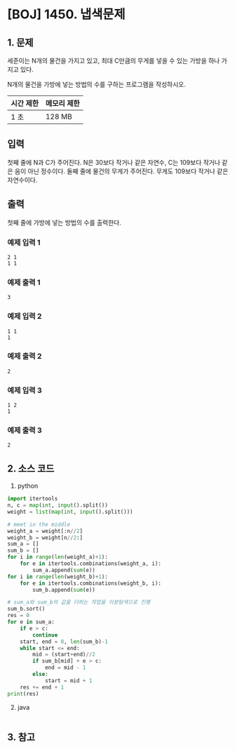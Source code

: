 # [BOJ] 1450. 냅색문제

## 1. 문제

세준이는 N개의 물건을 가지고 있고, 최대 C만큼의 무게를 넣을 수 있는 가방을 하나 가지고 있다.

N개의 물건을 가방에 넣는 방법의 수를 구하는 프로그램을 작성하시오.

| 시간 제한 | 메모리 제한 |
|:------|:-------| 
| 1 초   | 128 MB |


## 입력

첫째 줄에 N과 C가 주어진다. N은 30보다 작거나 같은 자연수, C는 109보다 작거나 같은 음이 아닌 정수이다. 둘째 줄에 물건의 무게가 주어진다. 무게도 109보다 작거나 같은 자연수이다.


## 출력

첫째 줄에 가방에 넣는 방법의 수를 출력한다.

### 예제 입력 1

```
2 1
1 1
```

### 예제 출력 1

```
3
```


### 예제 입력 2

```
1 1
1
```

### 예제 출력 2

```
2
```


### 예제 입력 3

```
1 2
1
```

### 예제 출력 3

```
2
```

## 2. 소스 코드

1. python

```python
import itertools
n, c = map(int, input().split())
weight = list(map(int, input().split()))

# meet in the middle
weight_a = weight[:n//2]
weight_b = weight[n//2:]
sum_a = []
sum_b = []
for i in range(len(weight_a)+1):
    for e in itertools.combinations(weight_a, i):
        sum_a.append(sum(e))
for i in range(len(weight_b)+1):
    for e in itertools.combinations(weight_b, i):
        sum_b.append(sum(e))

# sum_a와 sum_b의 값을 더하는 작업을 이분탐색으로 진행
sum_b.sort()
res = 0
for e in sum_a:
    if e > c:
        continue
    start, end = 0, len(sum_b)-1
    while start <= end:
        mid = (start+end)//2
        if sum_b[mid] + e > c:
            end = mid - 1
        else:
            start = mid + 1
    res += end + 1
print(res)


```

2. java

```java

```


## 3. 참고

```

```



